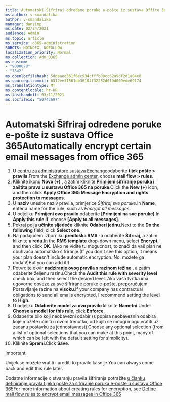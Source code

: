 ```yaml
---
title: Automatski Šifriraj određene poruke e-pošte iz sustava Office 365
ms.author: v-smandalika
author: v-smandalika
manager: dansimp
ms.date: 02/24/2021
audience: Admin
ms.topic: article
ms.service: o365-administration
ROBOTS: NOINDEX, NOFOLLOW
localization_priority: Normal
ms.collection: Adm_O365
ms.custom:
- "9000078"
- "7342"
ms.openlocfilehash: 5ddaaed361f6ec934cfffb00cc62a9df2d1a04e8
ms.sourcegitcommit: 6312ee31561db36104f32282d019d069ede69174
ms.translationtype: MT
ms.contentlocale: hr-HR
ms.lasthandoff: 03/11/2021
ms.locfileid: "50743697"
---
```

# <a name="automatically-encrypt-certain-email-messages-from-office-365"></a><span data-ttu-id="dafa0-102">Automatski Šifriraj određene poruke e-pošte iz sustava Office 365</span><span class="sxs-lookup"><span data-stu-id="dafa0-102">Automatically encrypt certain email messages from office 365</span></span>

1. <span data-ttu-id="dafa0-103">U [centru za administratore sustava Exchange](https://outlook.office365.com/ecp/)odaberite **tijek pošte > pravila**.</span><span class="sxs-lookup"><span data-stu-id="dafa0-103">From the [Exchange admin center](https://outlook.office365.com/ecp/), choose **mail flow > rules**.</span></span> 
2. <span data-ttu-id="dafa0-104">Kliknite ikonu **Novo (+)** , a zatim kliknite **Primijeni šifriranje poruka i zaštita prava u sustavu Office 365 na poruke**.</span><span class="sxs-lookup"><span data-stu-id="dafa0-104">Click the **New (+)** icon, and then click **Apply Office 365 Message Encryption and rights protection to messages**.</span></span>
3. <span data-ttu-id="dafa0-105">U **naziv** unesite naziv pravila, primjerice *Šifriraj sve poruke*.</span><span class="sxs-lookup"><span data-stu-id="dafa0-105">In **Name**, enter a name for the rule, such as *Encrypt all messages*.</span></span>
4. <span data-ttu-id="dafa0-106">U odjeljku **Primijeni ovo pravilo** odaberite **[Primijeni na sve poruke]**.</span><span class="sxs-lookup"><span data-stu-id="dafa0-106">In **Apply this rule if**, choose **[Apply to all messages]**.</span></span> 
5. <span data-ttu-id="dafa0-107">Pokraj polja **učinite sljedeće** kliknite **Odaberi jednu**.</span><span class="sxs-lookup"><span data-stu-id="dafa0-107">Next to the **Do the following** field, click **Select one**.</span></span> 
6. <span data-ttu-id="dafa0-108">Na padajućem izborniku **predloška RMS** -a odaberite **Šifriraj**, a zatim kliknite **u redu**.</span><span class="sxs-lookup"><span data-stu-id="dafa0-108">In the **RMS template** drop-down menu, select **Encrypt**, and then click **OK**.</span></span> <span data-ttu-id="dafa0-109">(Ako ne vidite tu mogućnost, to znači da vaš plan ne obuhvaća automatsko šifriranje.</span><span class="sxs-lookup"><span data-stu-id="dafa0-109">(If you don't see this option, it means your plan doesn't include automatic encryption.</span></span> <span data-ttu-id="dafa0-110">No, možete ga dodati!)</span><span class="sxs-lookup"><span data-stu-id="dafa0-110">But you can add it!)</span></span>
7. <span data-ttu-id="dafa0-111">Potvrdite okvir **nadziranje ovog pravila s razinom težine** , a zatim odaberite željenu razinu.</span><span class="sxs-lookup"><span data-stu-id="dafa0-111">Check the **Audit this rule with severity level** check box, and then select the desired level.</span></span> <span data-ttu-id="dafa0-112">Ako vaša tvrtka ima ugovorne obveze za sve šifrirane poruke e-pošte, preporučujem Postavljanje razine na **visoku**.</span><span class="sxs-lookup"><span data-stu-id="dafa0-112">If your company has contractual obligations to send all emails encrypted, I recommend setting the level to **High**.</span></span>
8. <span data-ttu-id="dafa0-113">U odjeljku **Odaberite model za ovo pravilo** kliknite **Nametni**.</span><span class="sxs-lookup"><span data-stu-id="dafa0-113">Under **Choose a model for this rule**, click **Enforce**.</span></span> 
9. <span data-ttu-id="dafa0-114">Odaberite bilo koji neobavezni odabir (s popisa neobaveznih odabira koje možete učiniti u ovom trenutku, od kojih se mnogi mogu vratiti uz zadanu postavku za jednostavnost).</span><span class="sxs-lookup"><span data-stu-id="dafa0-114">Choose any optional selection (from a list of optional selections that you can make at this point, many of which can be left with the default setting for simplicity).</span></span>
10. <span data-ttu-id="dafa0-115">Kliknite **Spremi**.</span><span class="sxs-lookup"><span data-stu-id="dafa0-115">Click **Save**.</span></span>

> [!IMPORTANT]
> <span data-ttu-id="dafa0-116">Uvijek se možete vratiti i urediti to pravilo kasnije.</span><span class="sxs-lookup"><span data-stu-id="dafa0-116">You can always come back and edit this rule later.</span></span>

<span data-ttu-id="dafa0-117">Dodatne informacije o stvaranju pravila šifriranja potražite [u članku definiranje pravila tijeka pošte za šifriranje poruka e-pošte u sustavu Office 365](https://docs.microsoft.com/microsoft-365/compliance/define-mail-flow-rules-to-encrypt-email)</span><span class="sxs-lookup"><span data-stu-id="dafa0-117">For more information about creating rules for encryption, see [Define mail flow rules to encrypt email messages in Office 365](https://docs.microsoft.com/microsoft-365/compliance/define-mail-flow-rules-to-encrypt-email)</span></span>

